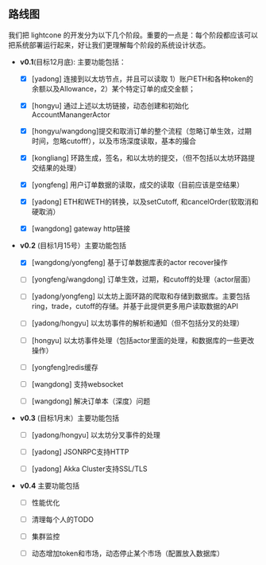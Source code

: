## 路线图

我们把 lightcone 的开发分为以下几个阶段。重要的一点是：每个阶段都应该可以把系统部署运行起来，好让我们更理解每个阶段的系统设计状态。


- **v0.1**(目标12月底): 主要功能包括：
  - [x] [yadong] 连接到以太坊节点，并且可以读取 1）账户ETH和各种token的余额以及Allowance，2）某个特定订单的成交金额；
  - [x] [hongyu] 通过上述以太坊链接，动态创建和初始化AccountManangerActor
  - [x] [hongyu/wangdong]提交和取消订单的整个流程（忽略订单生效，过期时间，忽略cutofff），以及市场深度读取，基本的撮合
  - [x] [kongliang] 环路生成，签名，和以太坊的提交，（但不包括以太坊环路提交结果的处理）
  - [x] [yongfeng] 用户订单数据的读取，成交的读取（目前应该是空结果）
  - [x] [yadong] ETH和WETH的转换，以及setCutoff, 和cancelOrder(软取消和硬取消）
  - [x] [wangdong] gateway http链接


- **v0.2** (目标1月15号）主要功能包括
  - [x] [wangdong/yongfeng] 基于订单数据库表的actor recover操作
  - [ ] [yongfeng/wangdong] 订单生效，过期，和cutoff的处理（actor层面）
  - [ ] [yadong/yongfeng] 以太坊上面环路的爬取和存储到数据库。主要包括ring，trade，cutoff的存储。并基于此提供更多用户读取数据的API
  - [ ] [yadong/hongyu] 以太坊事件的解析和通知（但不包括分叉的处理）
  - [ ] [hongyu] 以太坊事件处理（包括actor里面的处理，和数据库的一些更改操作）
  - [ ] [yongfeng]redis缓存
  - [ ] [wangdong] 支持websocket
  - [ ] [wangdong] 解决订单本（深度）问题


- **v0.3** (目标1月末）主要功能包括
  - [ ] [yadong/hongyu] 以太坊分叉事件的处理
  - [ ] [yadong] JSONRPC支持HTTP
  - [ ] [yadong] Akka Cluster支持SSL/TLS


- **v0.4** 主要功能包括
  - [ ] 性能优化
  - [ ] 清理每个人的TODO
  - [ ] 集群监控
  - [ ] 动态增加token和市场，动态停止某个市场（配置放入数据库）


